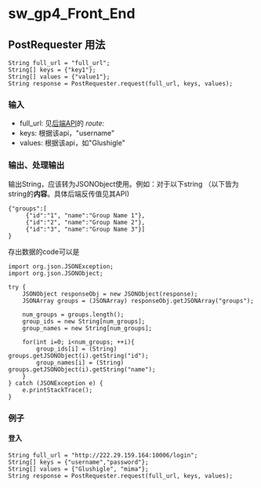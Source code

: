# sw_gp4_Front_End



## PostRequester 用法
```
String full_url = "full_url";
String[] keys = {"key1"};
String[] values = {"value1"};
String response = PostRequester.request(full_url, keys, values);
```
### 输入
* full_url: 见[后端API](https://github.com/sunyuqi148/sw-backstage)的 *route:*
* keys: 根据该api，"username"
* values: 根据该api，如"Glushigle"

### 输出、处理输出
输出String，应该转为JSONObject使用。例如：对于以下string
（以下皆为string的**内容**。具体后端反传值见其API)
```
{"groups":[
     {"id":"1", "name":"Group Name 1"},
     {"id":"2", "name":"Group Name 2"},
     {"id":"3", "name":"Group Name 3"}]
}
```
存出数据的code可以是
```
import org.json.JSONException;
import org.json.JSONObject;

try {
    JSONObject responseObj = new JSONObject(response);
    JSONArray groups = (JSONArray) responseObj.getJSONArray("groups");
    
    num_groups = groups.length();
    group_ids = new String[num_groups];
    group_names = new String[num_groups];
    
    for(int i=0; i<num_groups; ++i){
        group_ids[i] = (String) groups.getJSONObject(i).getString("id");
        group_names[i] = (String) groups.getJSONObject(i).getString("name");
    }
} catch (JSONException e) {
    e.printStackTrace();
}
```

### 例子
#### 登入
```
String full_url = "http://222.29.159.164:10006/login";
String[] keys = {"username","password"};
String[] values = {"Glushigle", "mima"};
String response = PostRequester.request(full_url, keys, values);
```
